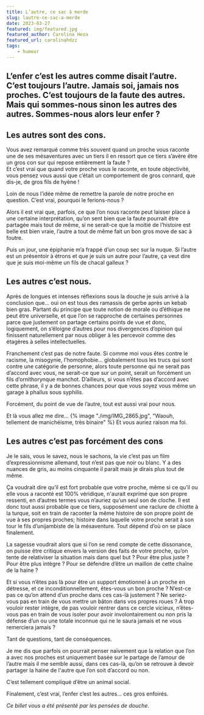 ```yaml
---
title: L’autre, ce sac à merde
slug: lautre-ce-sac-a-merde
date: 2023-03-27
featured: img/featured.jpg
featured_author: Carolina Heza
featured_url: carolinahdzz
tags:
	- humeur
---
```


L’enfer c’est les autres comme disait l’autre. C’est toujours l’autre. Jamais soi, jamais nos proches. C’est toujours de la faute des autres. Mais qui sommes-nous sinon les autres des autres. Sommes-nous alors leur enfer ?
---

## Les autres sont des cons.

Vous avez remarqué comme très souvent quand un proche vous raconte une de ses mésaventures avec un tiers il en ressort que ce tiers s’avère être un gros con sur qui repose entièrement la faute ?  
Et c’est vrai que quand votre proche vous le raconte, en toute objectivité, vous pensez vous aussi que c’était un comportement de gros connard, que dis-je, de gros fils de hyène !

Loin de nous l’idée même de remettre la parole de notre proche en question. C’est vrai, pourquoi le ferions-nous ?

Alors il est vrai que, parfois, ce que l’on nous raconte peut laisser place à une certaine interprétation, qu’on sent bien que la faute pourrait être partagée mais tout de même, si ne serait-ce que la moitié de l’histoire est belle est bien vraie, l’autre a tout de même fait un bon gros move de sac à foutre.

Puis un jour, une épiphanie m’a frappé d’un coup sec sur la nuque. Si l’autre est un présentoir à étrons et que je suis un autre pour l’autre, ça veut dire que je suis moi-même un fils de chacal galleux ?

## Les autres c’est nous.

Après de longues et intenses réflexions sous la douche je suis arrivé à la conclusion que… oui on est tous des ramassis de gerbe après un kebab bien gras. Partant du principe que toute notion de morale ou d’éthique ne peut être universelle, et que l’on se rapproche de certaines personnes parce que justement on partage certains points de vue et donc, logiquement, on s’éloigne d’autres pour nos divergences d’opinion qui finissent naturellement par nous obliger à les percevoir comme des étagères à selles intellectuelles.

Franchement c’est pas de notre faute. Si comme moi vous êtes contre le racisme, la misogynie, l’homophobie… globalement tous les trucs qui sont contre une catégorie de personne, alors toute personne qui ne serait pas d’accord avec vous, ne serait-ce que sur un point, serait un forcément un fils d’ornithorynque manchot. D’ailleurs, si vous n’êtes pas d’accord avec cette phrase, il y a de bonnes chances pour que vous soyez vous même un garage à phallus sous syphilis.

Forcément, du point de vue de l’autre, tout est aussi vrai pour nous.

Et là vous allez me dire…
{% image "./img/IMG_2865.jpg", "Waouh, tellement de manichéisme, très binaire" %}
Et vous auriez raison ma foi.

## Les autres c’est pas forcément des cons

Je le sais, vous le savez, nous le sachons, la vie c’est pas un film d’expressionnisme allemand, tout n’est pas que noir ou blanc. Y a des nuances de gris, au moins cinquante il paraît mais je dirais plus tout de même.

Ça voudrait dire qu’il est fort probable que votre proche, même si ce qu’il ou elle vous a raconté est 100% véridique, n'aurait exprimé que son propre ressenti, en d’autres termes vous n’auriez qu’un seul son de cloche. 
Il est donc tout aussi probable que ce tiers, supposément une raclure de chiotte à la turque, soit en train de raconter la même histoire de son propre point de vue à ses propres proches; histoire dans laquelle votre proche serait à son tour le fils d’unijambiste de la mésaventure.
Tout dépend d’où on se place finalement.

La sagesse voudrait alors que si l’on se rend compte de cette dissonance, on puisse être critique envers la version des faits de votre proche, qu’on tente de relativiser la situation mais dans quel but ? Pour être plus juste ? Pour être plus intègre ? Pour se défendre d’être un maillon de cette chaîne de la haine ?

Et si vous n’êtes pas là pour être un support émotionnel à un proche en détresse, et ce inconditionnellement, êtes-vous un bon proche ? N’est-ce pas ce qu’on attend d’un proche dans ces cas-là justement ? Ne seriez-vous pas en train de vous mettre un bâton dans vos propres roues ? À trop vouloir rester intègre, de pas vouloir rentrer dans ce cercle vicieux, n’êtes-vous pas en train de vous isoler pour avoir involontairement ou non pris la défense d’un ou une totale inconnue qui ne le saura jamais et ne vous remerciera jamais ?

Tant de questions, tant de conséquences.

Je me dis que parfois on pourrait penser naïvement que la relation que l’on a avec nos proches est uniquement basée sur le partage de l’amour de l’autre mais il me semble aussi, dans ces cas-là, qu’on se retrouve à devoir partager la haine de l'autre que l’on soit d’accord ou non.

C’est tellement compliqué d’être un animal social.

Finalement, c’est vrai, l’enfer c’est les autres… ces gros enfoirés.

*Ce billet vous a été présenté par les pensées de douche.*
